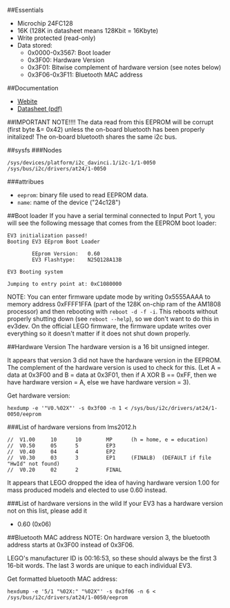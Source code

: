 ##Essentials
* Microchip 24FC128
* 16K (128K in datasheet means 128Kbit = 16Kbyte)
* Write protected (read-only)
* Data stored:
    * 0x0000-0x3567: Boot loader
    * 0x3F00: Hardware Version
    * 0x3F01: Bitwise complement of hardware version (see notes below)
    * 0x3F06-0x3F11: Bluetooth MAC address

##Documentation
* [Webite](https://www.microchip.com/wwwproducts/Devices.aspx?dDocName=en010800)
* [Datasheet (pdf)](http://ww1.microchip.com/downloads/en/DeviceDoc/21191s.pdf)

##IMPORTANT NOTE!!!!
The data read from this EEPROM will be corrupt (first byte &= 0x42) unless the on-board bluetooth has been properly initalized! The on-board bluetooth shares the same i2c bus.

##sysfs
###Nodes
````
/sys/devices/platform/i2c_davinci.1/i2c-1/1-0050
/sys/bus/i2c/drivers/at24/1-0050
````
###attribues
* ```eeprom```: binary file used to read EEPROM data.
* ```name```: name of the device ("24c128")

##Boot loader
If you have a serial terminal connected to Input Port 1, you will see the following message that comes from the EEPROM boot loader:

````
EV3 initialization passed!
Booting EV3 EEprom Boot Loader

        EEprom Version:   0.60
        EV3 Flashtype:    N25Q128A13B

EV3 Booting system

Jumping to entry point at: 0xC1080000
````

NOTE: You can enter firmware update mode by writing 0x5555AAAA to memory address 0xFFFF1FFA (part of the 128K on-chip ram of the AM1808 processor) and then rebooting with ```reboot -d -f -i```. This reboots without properly shutting down (see ```reboot --help```), so we don't want to do this in ev3dev. On the official LEGO firmware, the firmware update writes over everything so it doesn't matter if it does not shut down properly. 

##Hardware Version
The hardware version is a 16 bit unsigned integer.

It appears that version 3 did not have the hardware version in the EEPROM. The complement of the hardware version is used to check for this. (Let A = data at 0x3F00 and B = data at 0x3F01, then if A XOR B == 0xFF, then we have hardware version = A, else we have hardware version = 3).

Get hardware version:
````
hexdump -e '"V0.%02X"' -s 0x3f00 -n 1 < /sys/bus/i2c/drivers/at24/1-0050/eeprom
````

###List of hardware versions from lms2012.h
````
//  V1.00     10      10        MP      (h = home, e = education)
//  V0.50     05      5         EP3
//  V0.40     04      4         EP2
//  V0.30     03      3         EP1     (FINALB)  (DEFAULT if file "HwId" not found)
//  V0.20     02      2         FINAL
````

It appears that LEGO dropped the idea of having hardware version 1.00 for mass produced models and elected to use 0.60 instead.

###List of hardware versions in the wild
If your EV3 has a hardware version not on this list, please add it

* 0.60 (0x06)


##Bluetooth MAC address
NOTE: On hardware version 3, the bluetooth address starts at 0x3F00 instead of 0x3F06.

LEGO's manufacturer ID is 00:16:53, so these should always be the first 3 16-bit words. The last 3 words are unique to each individual EV3.

Get formatted bluetooth MAC address:
````
hexdump -e '5/1 "%02X:" "%02X"' -s 0x3f06 -n 6 < /sys/bus/i2c/drivers/at24/1-0050/eeprom
````